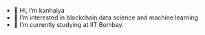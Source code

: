 - 👋 Hi, I’m kanhaiya
- 👀 I’m interested in blockchain,data science and machine learning 
- 🌱 I’m currently studying at IIT Bombay.

<!---
ikanhaiyakr/ikanhaiyakr is a ✨ special ✨ repository because its `README.md` (this file) appears on your GitHub profile.
You can click the Preview link to take a look at your changes.
--->
